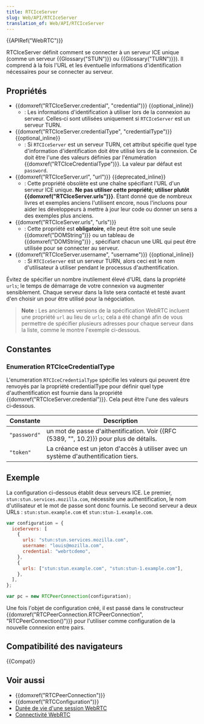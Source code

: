 ```yaml
---
title: RTCIceServer
slug: Web/API/RTCIceServer
translation_of: Web/API/RTCIceServer
---
```


{{APIRef("WebRTC")}}

RTCIceServer définit comment se connecter à un serveur ICE unique (comme un serveur {{Glossary("STUN")}} ou {{Glossary("TURN")}}). Il comprend à la fois l'URL et les éventuelle informations d'identification nécessaires pour se connecter au serveur.

## Propriétés

- {{domxref("RTCIceServer.credential", "credential")}} {{optional_inline}}
  - : Les informations d'identification à utiliser lors de la connexion au serveur. Celles‑ci sont utilisées uniquement si `RTCIceServer` est un serveur TURN.
- {{domxref("RTCIceServer.credentialType", "credentialType")}} {{optional_inline}}
  - : Si `RTCIceServer` est un serveur TURN, cet attribut spécifie quel type d'information d'identification doit être utilisé lors de la connexion. Ce doit être l'une des valeurs définies par l'énumération {{domxref("RTCIceCredentialType")}}. La valeur par défaut est `password`.
- {{domxref("RTCIceServer.url", "url")}} {{deprecated_inline}}
  - : Cette propriété obsolète est une chaîne spécifiant l'URL d'un serveur ICE unique. **Ne pas utiliser cette propriété; utiliser plutôt {{domxref("RTCIceServer.urls")}}**. Étant donné que de nombreux livres et exemples anciens l'utilisent encore, nous l'incluons pour aider les développeurs à mettre à jour leur code ou donner un sens a des exemples plus anciens.
- {{domxref("RTCIceServer.urls", "urls")}}
  - : Cette propriété est **obligatoire**, elle peut être soit une seule {{domxref("DOMString")}} ou un tableau de {{domxref("DOMString")}} , spécifiant chacun une URL qui peut être utilisée pour se connecter au serveur.
- {{domxref("RTCIceServer.username", "username")}} {{optional_inline}}
  - : Si `RTCIceServer` est un serveur TURN, alors ceci est le nom d'utilisateur à utiliser pendant le processus d'authentification.

Évitez de spécifier un nombre inutilement élevé d'URL dans la propriété `urls`; le temps de démarrage de votre connexion va augmenter sensiblement. Chaque serveur dans la liste sera contacté et testé avant d'en choisir un pour être utilisé pour la négociation.

> **Note :** Les anciennes versions de la spécification WebRTC incluent une propriété `url` au lieu de `urls`; cela a été changé afin de vous permettre de spécifier plusieurs adresses pour chaque serveur dans la liste, comme le montre l'exemple ci-dessous.

## Constantes

### Enumeration RTCIceCredentialType

L'enumeration `RTCIceCredentialType` spécifie les valeurs qui peuvent être renvoyés par la propriété credentialType pour définir quel type d'authentification est fournie dans la propriété {{domxref("RTCIceServer.credential")}}. Cela peut être l'une des valeurs ci‑dessous.

| Constante    | Description                                                                             |
| ------------ | --------------------------------------------------------------------------------------- |
| `"password"` | un mot de passe d'aithentification. Voir {{RFC (5389, "", 10.2)}} pour plus de détails. |
| `"token"`    | La créance est un jeton d'accès à utiliser avec un système d'authentification tiers.    |

## Exemple

La configuration ci-dessous établit deux serveurs ICE. Le premier, `stun:stun.services.mozilla.com`, nécessite une authentification, le nom d'utilisateur et le mot de passe sont donc fournis. Le second serveur a deux URLs : `stun:stun.example.com` et `stun:stun-1.example.com`.

```js
var configuration = {
  iceServers: [
    {
      urls: "stun:stun.services.mozilla.com",
      username: "louis@mozilla.com",
      credential: "webrtcdemo",
    },
    {
      urls: ["stun:stun.example.com", "stun:stun-1.example.com"],
    },
  ],
};

var pc = new RTCPeerConnection(configuration);
```

Une fois l'objet de configuration créé, il est passé dans le constructeur {{domxref("RTCPeerConnection.RTCPeerConnection", "RTCPeerConnection()")}} pour l'utiliser comme configuration de la nouvelle connexion entre pairs.

## Compatibilité des navigateurs

{{Compat}}

## Voir aussi

- {{domxref("RTCPeerConnection")}}
- {{domxref("RTCConfiguration")}}
- [Durée de vie d'une session WebRTC](/fr/docs/Web/API/WebRTC_API/Session_lifetime)
- [Connectivité WebRTC](/fr/docs/Web/API/WebRTC_API/Connectivity)
